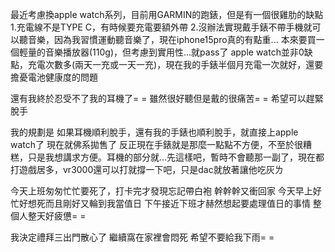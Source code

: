最近考慮換apple watch系列，目前用GARMIN的跑錶，但是有一個很雞肋的缺點
1.充電線不是TYPE C，有時候要充電要額外帶
2.沒辦法實現戴手錶不帶手機就可以聽音樂，因為我習慣運動聽音樂了，現在iphone15pro真的有點重...
本來要買一個輕量的音樂播放器(110g)，但考慮到實用性...就pass了
apple watch並非0缺點，充電次數多(兩天一充或一天一充)，現在我的手錶半個月充電一次就好，還要擔憂電池健康度的問題

還有我終於忍受不了我的耳機了= =
雖然很好聽但是戴的很痛苦= =
希望可以趕緊脫手

我的規劃是
如果耳機順利脫手，還有我的手錶也順利脫手，就直接上apple watch了
現在就佛系拋售了
反正現在手錶就是那麼一點點不方便，不至於很糟糕，只是我想講求方便。耳機的部分就...先這樣吧，暫時不會聽那一副了，現在都打遊戲居多，vr3000還可以打就撐一下吧，只是dac就放著讓他吃灰ㄌ

今天上班匆匆忙忙要死了，打卡完才發現忘記帶白袍
幹幹幹又衝回家
今天早上好忙好想死而且剛好又輪到我當值日
下午接近下班才赫然想起要處理值日的事情
整個人整天好疲憊= =

我決定禮拜三出門散心了
繼續窩在家裡會悶死
希望不要給我下雨= =